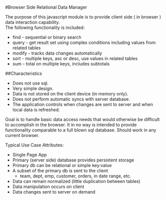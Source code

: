 #Browser Side Relational Data Manager  
 
The purpose of this javascript module is to provide client side ( in browser ) data interaction capability.  
The following functionality is included:  

* find  - sequential or binary search
* query - get result set using complex conditions including values from related tables
* modify - tracks data changes automatically
* sort - multiple keys, asc or desc, use values in related tables
* sum - total on multiple keys, includes subtotals  

##Characteristics
* Does not use sql.
* Very simple design.
* Data is not stored on the client device (in memory only).
* Does not perform automatic syncs with server database.
* The application controls when changes are sent to server and when local data is refreshed.  
  
Goal is to handle basic data access needs that would otherwise be difficult to accomplish in the browser. It in no way is intended to provide functionality comparable to a full blown sql database. Should work in any current browser.  
  
Typical Use Case Attributes:  
* Single Page App
* Primary (server side) database provides persistent storage
* Primary db can be relational or simple key:value
* A subset of the primary db is sent to the client
    * team, dept, emp, customer, orders, in date range, etc.
* Data can remain normalized (little duplication between tables)
* Data manipulation occurs on client
* Data changes sent to server on demand
  

